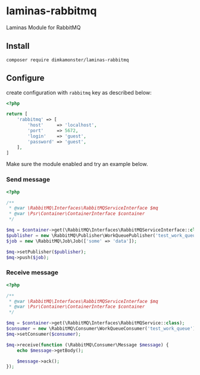 # laminas-rabbitmq
Laminas Module for RabbitMQ

## Install

`composer require dimkamonster/laminas-rabbitmq`


## Configure

create configuration with `rabbitmq` key as described below:

```php
<?php

return [
    'rabbitmq' => [
        'host'     => 'localhost',
        'port'     => 5672,
        'login'    => 'guest',
        'password' => 'guest',
    ],
]
```

Make sure the module enabled and try an example below.

### Send message

```php
<?php

/**
 * @var \RabbitMQ\Interfaces\RabbitMQServiceInterface $mq
 * @var \Psr\Container\ContainerInterface $container
 */

$mq = $container->get(\RabbitMQ\Interfaces\RabbitMQServiceInterface::class);
$publisher = new \RabbitMQ\Publisher\WorkQueuePublisher('test_work_queue');
$job = new \RabbitMQ\Job\Job(['some' => 'data']);

$mq->setPublisher($publisher);
$mq->push($job);
```

### Receive message

```php
<?php

/**
 * @var \RabbitMQ\Interfaces\RabbitMQServiceInterface $mq
 * @var \Psr\Container\ContainerInterface $container
 */

$mq = $container->get(\RabbitMQ\Interfaces\RabbitMQService::class);
$consumer = new \RabbitMQ\Consumer\WorkQueueConsumer('test_work_queue');
$mq->setConsumer($consumer);

$mq->receive(function (\RabbitMQ\Consumer\Message $message) {
    echo $message->getBody();

    $message->ack();
});
```
